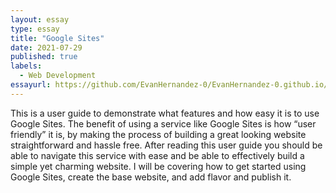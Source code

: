```yaml
---
layout: essay
type: essay
title: "Google Sites"
date: 2021-07-29
published: true
labels:
  - Web Development
essayurl: https://github.com/EvanHernandez-0/EvanHernandez-0.github.io/blob/main/essays/pdf/Project.pdf
---
```


This is a user guide to demonstrate what features and how easy it is to use Google Sites. The benefit of using a service like Google Sites is how “user friendly” it is, by making the process of building a great looking website straightforward and hassle free. After reading this user guide you should be able to navigate this service with ease and be able to effectively build a simple yet charming website.  I will be covering how to get started using Google Sites, create the base website, and add flavor and publish it. 
